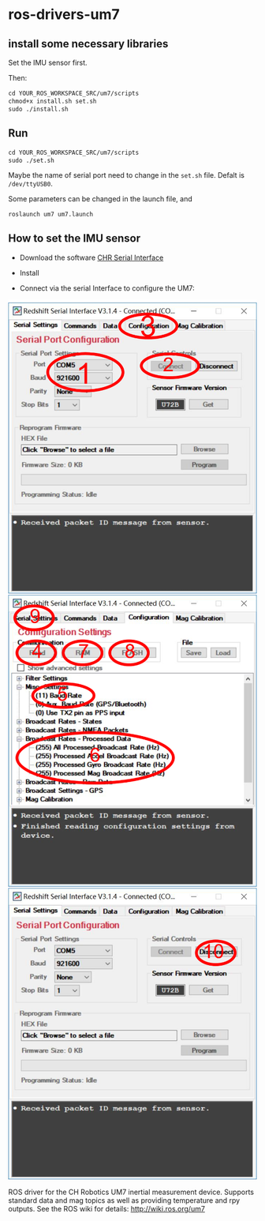 ros-drivers-um7
===============

## install some necessary libraries

Set the IMU sensor first.

Then:

```
cd YOUR_ROS_WORKSPACE_SRC/um7/scripts
chmod+x install.sh set.sh
sudo ./install.sh
```

## Run
```
cd YOUR_ROS_WORKSPACE_SRC/um7/scripts
sudo ./set.sh
```
Maybe the name of serial port need to change in the `set.sh` file. Defalt is `/dev/ttyUSB0`.

Some parameters can be changed in the launch file, and 
```
roslaunch um7 um7.launch
```

## How to set the IMU sensor 

* Download the software [CHR Serial Interface](http://www.chrobotics.com/shop/um7-lt-orientation-sensor)

* Install 

* Connect via the serial Interface to configure the UM7:

<img src="docs/1.png">

<img src="docs/2.png">

<img src="docs/3.png">

ROS driver for the CH Robotics UM7 inertial measurement device.
Supports standard data and mag topics as well as providing temperature and rpy outputs.
  See the ROS wiki for details:  http://wiki.ros.org/um7
